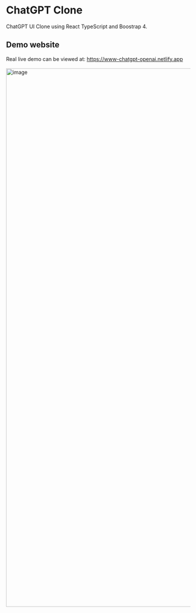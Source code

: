 # ChatGPT Clone
ChatGPT UI Clone using React TypeScript and Boostrap 4.

## Demo website
Real live demo can be viewed at: https://www-chatgpt-openai.netlify.app
<br/><br/>
<img width="1470" alt="image" src="https://github.com/iskevinlemon/chatgpt-clone/assets/126497052/0a16c957-21c4-41a6-9cd3-a7717722b995">

